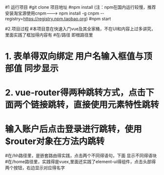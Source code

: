 #1 运行项目
   #git clone 项目地址
   #npm install  (注：npm在国内运行较慢，推荐安装淘宝源使用cnpm--->  npm install -g cnpm --registry=https://registry.npm.taobao.org)
   #npm start
   
#2.项目过程
   #本项目意在快速入门vue及其全家桶，不在UI和内容上过多讲究，里面实践了框加得内容有
   #在/路径 即根路径里
   # 1. 表单得双向绑定  用户名输入框值与顶部值 同步显示 
   # 2. vue-router得两种跳转方式，点击下面两个链接跳转，直接使用元素特性跳转  <router-link to="/hh">
   #                              输入账户后点击登录进行跳转，使用$router对象在方法内跳转
   #在/hh路径里，是嵌套路由得实践，点击两个不同得语句，下面 显示不同得语块
   #在/home路径里，实践得是vuex,里面还实践了element-ui得组件，点击头部得两个按钮，右边显示对应得名字
   
